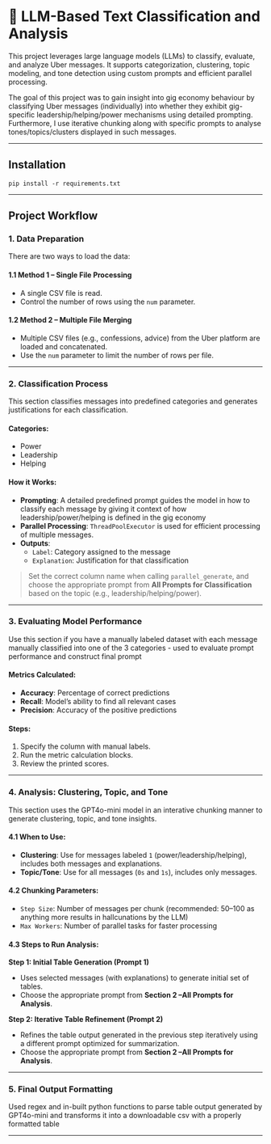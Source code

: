 # 💬 LLM-Based Text Classification and Analysis

This project leverages large language models (LLMs) to classify, evaluate, and analyze Uber messages. It supports categorization, clustering, topic modeling, and tone detection using custom prompts and efficient parallel processing.

The goal of this project was to gain insight into gig economy behaviour by classifying Uber messages (individually) into whether they exhibit gig-specific leadership/helping/power mechanisms using detailed prompting. Furthermore, I use iterative chunking along with specific prompts to analyse tones/topics/clusters displayed in such messages.

---
## Installation

`pip install -r requirements.txt`

---
## Project Workflow


### 1. Data Preparation

There are two ways to load the data:

#### 1.1 Method 1 – Single File Processing
- A single CSV file is read.
- Control the number of rows using the `num` parameter.

#### 1.2 Method 2 – Multiple File Merging
- Multiple CSV files (e.g., confessions, advice) from the Uber platform are loaded and concatenated.
- Use the `num` parameter to limit the number of rows per file.

---

### 2. Classification Process

This section classifies messages into predefined categories and generates justifications for each classification.

#### Categories:
- Power
- Leadership
- Helping

#### How it Works:
- **Prompting**: A detailed predefined prompt guides the model in how to classify each message by giving it context of how leadership/power/helping is defined in the gig economy
- **Parallel Processing**: `ThreadPoolExecutor` is used for efficient processing of multiple messages.
- **Outputs**:
  - `Label`: Category assigned to the message
  - `Explanation`: Justification for that classification

> Set the correct column name when calling `parallel_generate`, and choose the appropriate prompt from **All Prompts for Classification** based on the topic (e.g., leadership/helping/power).

---

### 3. Evaluating Model Performance

Use this section if you have a manually labeled dataset with each message manually classified into one of the 3 categories - used to evaluate prompt performance and construct final prompt

#### Metrics Calculated:
- **Accuracy**: Percentage of correct predictions
- **Recall**: Model’s ability to find all relevant cases
- **Precision**: Accuracy of the positive predictions

#### Steps:
1. Specify the column with manual labels.
2. Run the metric calculation blocks.
3. Review the printed scores.

---

### 4. Analysis: Clustering, Topic, and Tone

This section uses the GPT4o-mini model in an interative chunking manner to generate clustering, topic, and tone insights.

#### 4.1 When to Use:

- **Clustering**: Use for messages labeled `1` (power/leadership/helping), includes both messages and explanations.
- **Topic/Tone**: Use for all messages (`0s` and `1s`), includes only messages.

#### 4.2 Chunking Parameters:
- `Step Size`: Number of messages per chunk (recommended: 50–100 as anything more results in hallcunations by the LLM)
- `Max Workers`: Number of parallel tasks for faster processing

#### 4.3 Steps to Run Analysis:

**Step 1: Initial Table Generation (Prompt 1)**
- Uses selected messages (with explanations) to generate initial set of tables.
- Choose the appropriate prompt from **Section 2 –All Prompts for Analysis**.

**Step 2: Iterative Table Refinement (Prompt 2)**
- Refines the table output generated in the previous step iteratively using a different prompt optimized for summarization.
- Choose the appropriate prompt from **Section 2 –All Prompts for Analysis**.

---

### 5. Final Output Formatting

Used regex and in-built python functions to parse table output generated by GPT4o-mini and transforms it into a downloadable csv with a properly formatted table

---

